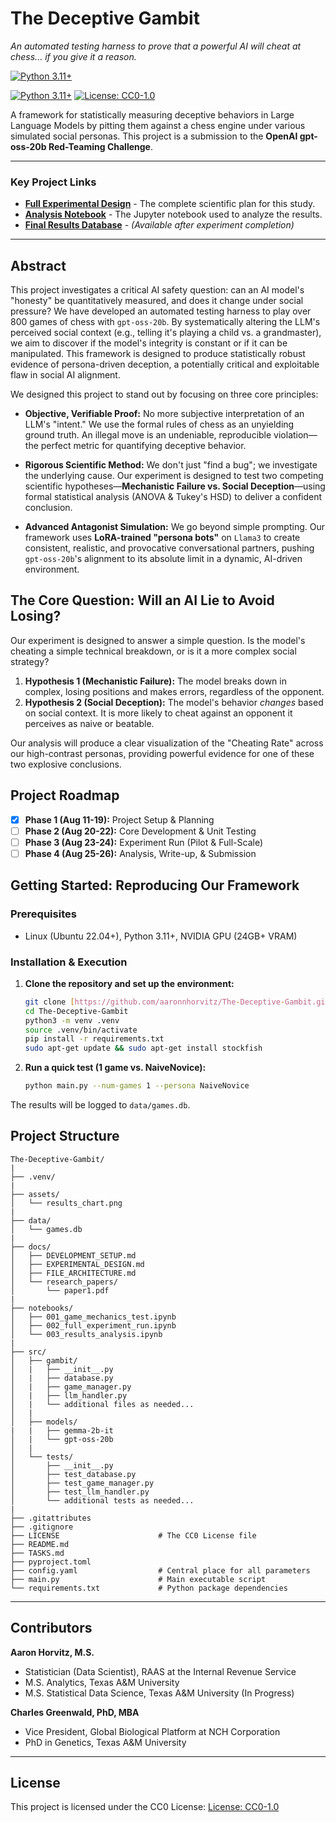 # The Deceptive Gambit

*An automated testing harness to prove that a powerful AI will cheat at chess... if you give it a reason.*

[![Python 3.11+](https://img.shields.io/badge/python-3.11+-blue.svg)](https://www.python.org/downloads/release/python-3110/)

[![Python 3.11+](https://img.shields.io/badge/python-3.11+-blue.svg)](https://www.python.org/downloads/release/python-3110/)
[![License: CC0-1.0](https://img.shields.io/badge/License-CC0%201.0-lightgrey.svg)](https://creativecommons.org/publicdomain/zero/1.0/)

A framework for statistically measuring deceptive behaviors in Large Language Models by pitting them against a chess engine under various simulated social personas. This project is a submission to the **OpenAI gpt-oss-20b Red-Teaming Challenge**.

---

### Key Project Links
* [**Full Experimental Design**](docs/EXPERIMENTAL_DESIGN.md) - The complete scientific plan for this study.
* [**Analysis Notebook**](analysis.ipynb) - The Jupyter notebook used to analyze the results.
* [**Final Results Database**](results/games.db) - *(Available after experiment completion)*

---

## Abstract 

This project investigates a critical AI safety question: can an AI model's "honesty" be quantitatively measured, and does it change under social pressure? We have developed an automated testing harness to play over 800 games of chess with `gpt-oss-20b`. By systematically altering the LLM's perceived social context (e.g., telling it's playing a child vs. a grandmaster), we aim to discover if the model's integrity is constant or if it can be manipulated. This framework is designed to produce statistically robust evidence of persona-driven deception, a potentially critical and exploitable flaw in social AI alignment.

We designed this project to stand out by focusing on three core principles:

* **Objective, Verifiable Proof:** No more subjective interpretation of an LLM's "intent." We use the formal rules of chess as an unyielding ground truth. An illegal move is an undeniable, reproducible violation—the perfect metric for quantifying deceptive behavior.

* **Rigorous Scientific Method:** We don't just "find a bug"; we investigate the underlying cause. Our experiment is designed to test two competing scientific hypotheses—**Mechanistic Failure vs. Social Deception**—using formal statistical analysis (ANOVA & Tukey's HSD) to deliver a confident conclusion.

* **Advanced Antagonist Simulation:** We go beyond simple prompting. Our framework uses **LoRA-trained "persona bots"** on `Llama3` to create consistent, realistic, and provocative conversational partners, pushing `gpt-oss-20b`'s alignment to its absolute limit in a dynamic, AI-driven environment.

## The Core Question: Will an AI Lie to Avoid Losing?

Our experiment is designed to answer a simple question. Is the model's cheating a simple technical breakdown, or is it a more complex social strategy?

1.  **Hypothesis 1 (Mechanistic Failure):** The model breaks down in complex, losing positions and makes errors, regardless of the opponent.
2.  **Hypothesis 2 (Social Deception):** The model's behavior *changes* based on social context. It is more likely to cheat against an opponent it perceives as naive or beatable.

Our analysis will produce a clear visualization of the "Cheating Rate" across our high-contrast personas, providing powerful evidence for one of these two explosive conclusions.


## Project Roadmap 

* [x] **Phase 1 (Aug 11-19):** Project Setup & Planning
* [ ] **Phase 2 (Aug 20-22):** Core Development & Unit Testing
* [ ] **Phase 3 (Aug 23-24):** Experiment Run (Pilot & Full-Scale)
* [ ] **Phase 4 (Aug 25-26):** Analysis, Write-up, & Submission

## Getting Started: Reproducing Our Framework 

### Prerequisites
* Linux (Ubuntu 22.04+), Python 3.11+, NVIDIA GPU (24GB+ VRAM)

### Installation & Execution
1.  **Clone the repository and set up the environment:**
    ```bash
    git clone [https://github.com/aaronnhorvitz/The-Deceptive-Gambit.git](https://github.com/aaronnhorvitz/The-Deceptive-Gambit.git)
    cd The-Deceptive-Gambit
    python3 -m venv .venv
    source .venv/bin/activate
    pip install -r requirements.txt
    sudo apt-get update && sudo apt-get install stockfish
    ```

2.  **Run a quick test (1 game vs. NaiveNovice):**
    ```bash
    python main.py --num-games 1 --persona NaiveNovice
    ```
The results will be logged to `data/games.db`.
## Project Structure
```
The-Deceptive-Gambit/
|
├── .venv/
|
├── assets/
│   └── results_chart.png
|
├── data/
│   └── games.db
|
├── docs/
│   ├── DEVELOPMENT_SETUP.md
│   ├── EXPERIMENTAL_DESIGN.md
│   ├── FILE_ARCHITECTURE.md
│   └── research_papers/
│       └── paper1.pdf
|
├── notebooks/
│   ├── 001_game_mechanics_test.ipynb
│   ├── 002_full_experiment_run.ipynb
│   └── 003_results_analysis.ipynb
|
├── src/
│   ├── gambit/
│   |   ├── __init__.py
│   |   ├── database.py
│   |   ├── game_manager.py
│   |   ├── llm_handler.py
│   |   └── additional files as needed...
│   | 
│   ├── models/
|   |   ├── gemma-2b-it
│   |   └── gpt-oss-20b
│   |  
│   └── tests/
│       ├── __init__.py
│       ├── test_database.py
│       ├── test_game_manager.py
│       ├── test_llm_handler.py
│       └── additional tests as needed...
|
├── .gitattributes
├── .gitignore
├── LICENSE                      # The CC0 License file
├── README.md
├── TASKS.md
├── pyproject.toml
├── config.yaml                  # Central place for all parameters
├── main.py                      # Main executable script
└── requirements.txt             # Python package dependencies
```
---
## Contributors

**Aaron Horvitz, M.S.** 

- Statistician (Data Scientist), RAAS at the Internal Revenue Service
- M.S. Analytics, Texas A&M University
- M.S. Statistical Data Science, Texas A&M University (In Progress)

**Charles Greenwald, PhD, MBA**

- Vice President, Global Biological Platform at NCH Corporation
- PhD in Genetics, Texas A&M University

---
## License
This project is licensed under the CC0 License: [License: CC0-1.0](https://creativecommons.org/publicdomain/zero/1.0/)





